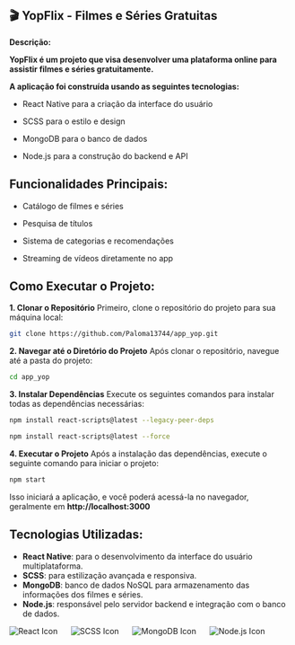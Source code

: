 ## 🎬 YopFlix - Filmes e Séries Gratuitas 
**Descrição:**

**YopFlix é um projeto que visa desenvolver uma plataforma online para assistir filmes e séries gratuitamente.**

**A aplicação foi construída usando as seguintes tecnologias:**

- React Native para a criação da interface do usuário

- SCSS para o estilo e design

- MongoDB para o banco de dados

- Node.js para a construção do backend e API

## Funcionalidades Principais:
- Catálogo de filmes e séries

- Pesquisa de títulos

- Sistema de categorias e recomendações

- Streaming de vídeos diretamente no app

## Como Executar o Projeto:
**1. Clonar o Repositório**
Primeiro, clone o repositório do projeto para sua máquina local:

```bash
git clone https://github.com/Paloma13744/app_yop.git
```
**2. Navegar até o Diretório do Projeto**
Após clonar o repositório, navegue até a pasta do projeto:

```bash
cd app_yop
```

**3. Instalar Dependências**
Execute os seguintes comandos para instalar todas as dependências necessárias:

```bash
npm install react-scripts@latest --legacy-peer-deps
```

```bash
npm install react-scripts@latest --force
```

**4. Executar o Projeto**
Após a instalação das dependências, execute o seguinte comando para iniciar o projeto:

```bash
npm start
```
Isso iniciará a aplicação, e você poderá acessá-la no navegador, geralmente em **http://localhost:3000**

## Tecnologias Utilizadas:

- **React Native**: para o desenvolvimento da interface do usuário multiplataforma.
- **SCSS**: para estilização avançada e responsiva.
- **MongoDB**: banco de dados NoSQL para armazenamento das informações dos filmes e séries.
- **Node.js**: responsável pelo servidor backend e integração com o banco de dados.

<p>
  <img src="https://img.icons8.com/color/48/000000/react-native.png" alt="React Icon" style="margin-right: 20px;"/>
  <img src="https://img.icons8.com/color/48/000000/sass.png" alt="SCSS Icon" style="margin-right: 20px;"/>
  <img src="https://img.icons8.com/color/48/000000/mongodb.png" alt="MongoDB Icon" style="margin-right: 20px;"/>
  <img src="https://img.icons8.com/color/48/000000/nodejs.png" alt="Node.js Icon"/>
</p>
